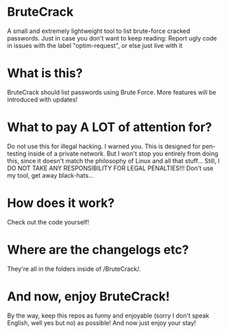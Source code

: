 # BruteCrack

A small and extremely lightweight tool to list brute-force cracked passwords.
Just in case you don't want to keep reading: Report ugly code in issues with the label "optim-request", or else just live with it

# What is this?

BruteCrack should list passwords using Brute Force. More features will be introduced with updates!

# What to pay A LOT of attention for?

Do not use this for illegal hacking. I warned you. This is designed for pen-testing inside of a private network.
But I won't stop you entirely from doing this, since it doesn't match the philosophy of Linux and all that stuff...
Still, I DO NOT TAKE ANY RESPONSIBILITY FOR LEGAL PENALTIES!!! Don't use my tool, get away black-hats...

# How does it work?

Check out the code yourself!

# Where are the changelogs etc?

They're all in the folders inside of /BruteCrack/.

# And now, enjoy BruteCrack!

By the way, keep this repos as funny and enjoyable (sorry I don't speak English, well yes but no) as possible! And now just enjoy your stay!
